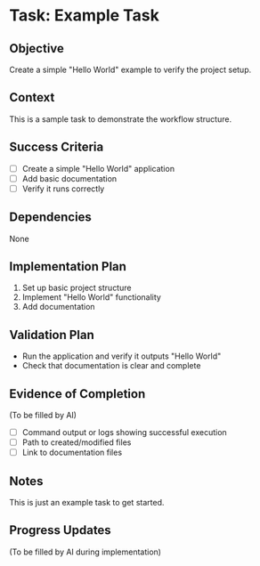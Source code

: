 # Task: Example Task

## Objective
Create a simple "Hello World" example to verify the project setup.

## Context
This is a sample task to demonstrate the workflow structure.

## Success Criteria
- [ ] Create a simple "Hello World" application
- [ ] Add basic documentation
- [ ] Verify it runs correctly

## Dependencies
None

## Implementation Plan
1. Set up basic project structure
2. Implement "Hello World" functionality
3. Add documentation

## Validation Plan
- Run the application and verify it outputs "Hello World"
- Check that documentation is clear and complete

## Evidence of Completion
(To be filled by AI)
- [ ] Command output or logs showing successful execution
- [ ] Path to created/modified files
- [ ] Link to documentation files

## Notes
This is just an example task to get started.

## Progress Updates
(To be filled by AI during implementation)